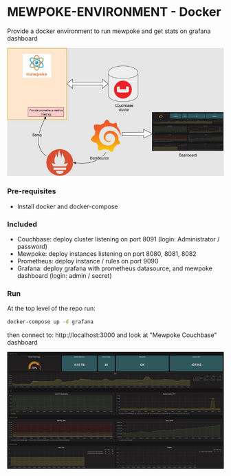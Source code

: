 # MEWPOKE-ENVIRONMENT - Docker

Provide a docker environment to run mewpoke and get stats on grafana dashboard

<p align="center">
  <img src="./img/architecture.jpg" alt="logo"/>
</p>

### Pre-requisites

- Install docker and docker-compose

### Included
- Couchbase: deploy cluster listening on port 8091 (login: Administrator / password)
- Mewpoke: deploy instances listening on port 8080, 8081, 8082 
- Prometheus: deploy instance / rules on port 9090
- Grafana: deploy grafana with prometheus datasource, and mewpoke dashboard (login: admin / secret)

### Run
At the top level of the repo run:
```sh
docker-compose up -d grafana
```

then connect to:
http://localhost:3000 and look at "Mewpoke Couchbase" dashboard
<p align="center">
  <img src="./img/mewpoke_grafana_dashboard.png" alt="logo"/>
</p>

